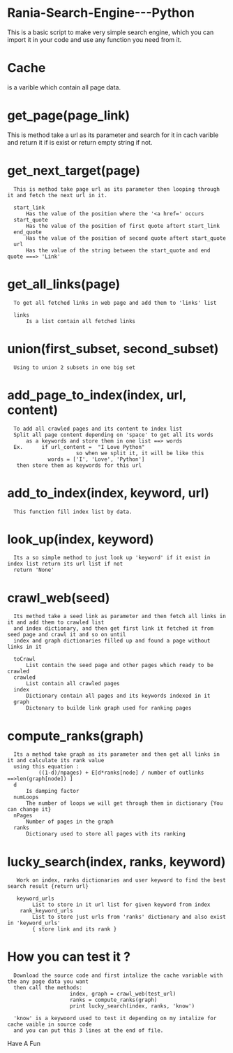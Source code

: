 # Rania-Search-Engine---Python
This is a basic script to make very simple search engine, which you can import it in your code and use any function you need from it.

# Cache 
  is a varible which contain all page data.

# get_page(page_link)
  This is method take a url as its parameter and search for it in cach varible
  and return it if is exist or return empty string if not.

# get_next_target(page)
      This is method take page url as its parameter then looping through it and fetch the next url in it.
      
      start_link
          Has the value of the position where the '<a href=' occurs
      start_quote
          Has the value of the position of first quote aftert start_link
      end_quote
          Has the value of the position of second quote aftert start_quote
      url
          Has the value of the string between the start_quote and end quote ===> 'Link'

# get_all_links(page)
      To get all fetched links in web page and add them to 'links' list
      
      links
          Is a list contain all fetched links
          
# union(first_subset, second_subset)
      Using to union 2 subsets in one big set
      
# add_page_to_index(index, url, content)
      To add all crawled pages and its content to index list
      Split all page content depending on 'space' to get all its words
          as a keywords and store them in one list ==> words
      Ex.      if url_content =  "I Love Python"
                          so when we split it, it will be like this
                 words = ['I', 'Love', 'Python']
       then store them as keywords for this url

# add_to_index(index, keyword, url)
      This function fill index list by data.
      
# look_up(index, keyword)
      Its a so simple method to just look up 'keyword' if it exist in index list return its url list if not
      return 'None'

# crawl_web(seed)
      Its method take a seed link as parameter and then fetch all links in it and add them to crawled list
      and index dictionary, and then get first link it fetched it from seed page and crawl it and so on until
      index and graph dictionaries filled up and found a page without links in it
      
      toCrawl
          List contain the seed page and other pages which ready to be crawled
      crawled
          List contain all crawled pages
      index
          Dictionary contain all pages and its keywords indexed in it
      graph
          Dictonary to builde link graph used for ranking pages

# compute_ranks(graph)
      Its a method take graph as its parameter and then get all links in it and calculate its rank value
      using this equation :
              ((1-d)/npages) + E[d*ranks[node] / number of outlinks ==>len(graph[node]) ]
      d
          Is damping factor
      numLoops
          The number of loops we will get through them in dictionary {You can change it}
      nPages
          Number of pages in the graph
      ranks
          Dictionary used to store all pages with its ranking
          
# lucky_search(index, ranks, keyword)
       Work on index, ranks dictionaries and user keyword to find the best search result {return url}
       
       keyword_urls
            List to store in it url list for given keyword from index
        rank_keyword_urls
            List to store just urls from 'ranks' dictionary and also exist in 'keyword_urls'
            { store link and its rank }
            
# How you can test it ?
      Download the source code and first intalize the cache variable with the any page data you want
      then call the methods:
                        index, graph = crawl_web(test_url)
                        ranks = compute_ranks(graph)
                        print lucky_search(index, ranks, 'know')
      
      'know' is a keywoord used to test it depending on my intalize for cache vaible in source code
      and you can put this 3 lines at the end of file.
      
Have A Fun
